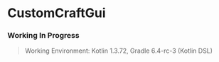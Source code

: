 # CustomCraftGui

### Working In Progress

> Working Environment: Kotlin 1.3.72, Gradle 6.4-rc-3 (Kotlin DSL)
